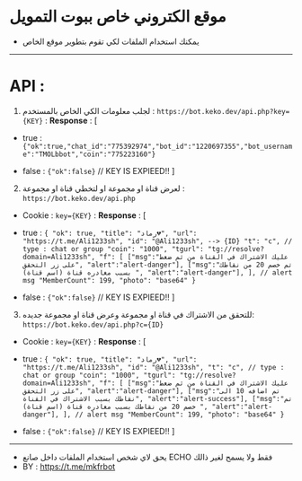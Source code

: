 # موقع الكتروني خاص ببوت التمويل
- يمكنك استخدام الملفات لكي تقوم بتطوير موقع الخاص 

--------------------------------------------

# API : 
1. لجلب معلومات الكي الخاص بالمستخدم : 
`https://bot.keko.dev/api.php?key={KEY}` : **Response** : [
 - true : `{"ok":true,"chat_id":"775392974","bot_id":"1220697355","bot_username":"TMOLbbot","coin":"775223160"}`

- false : `{"ok":false}` // KEY IS EXPIEED!!
 ]

2. لعرض قناة او مجموعة او لتخطي قناة او مجموعة : `https://bot.keko.dev/api.php`

- Cookie : `key={KEY}` : **Response** : [
 - true : `{
  "ok": true,
  "title": "رماد💔",
  "url": "https://t.me/Ali1233sh",
  "id": "@Ali1233sh", --> {ID}
  "t": "c", // type : chat or group
  "coin": "1000",
  "tgurl": "tg://resolve?domain=Ali1233sh",
  "f": [
    ["msg":"عليك الاشتراك في القناة من ثم ضغط على زر التحقق", "alert":"alert-danger"],
    ["msg":"تم خصم 20 من نقاطك بسبب مغادره قناة (اسم قناة) ", "alert":"alert-danger"],
  ], // alert msg
  "MemberCount": 199,
  "photo": "base64"
}`

- false : `{"ok":false}` // KEY IS EXPIEED!!
]

3. للتحقق من الاشتراك في قناة او مجموعة وعرض قناة او مجموعة جديده: `https://bot.keko.dev/api.php?c={ID}`

- Cookie : `key={KEY}` : **Response** : [
 - true : `{
  "ok": true,
  "title": "رماد💔",
  "url": "https://t.me/Ali1233sh",
  "id": "@Ali1233sh",
  "t": "c", // type : chat or group
  "coin": "1000",
  "tgurl": "tg://resolve?domain=Ali1233sh",
  "f": [
    ["msg":"عليك الاشتراك في القناة من ثم ضغط على زر التحقق", "alert":"alert-danger"],
    ["msg":"تم اضافه 10 الى نقاطك بسبب الاشتراك في القناة", "alert":"alert-success"],
    ["msg":"تم خصم 20 من نقاطك بسبب مغادره قناة (اسم قناة) ", "alert":"alert-danger"],
  ], // alert msg
  "MemberCount": 199,
  "photo": "base64"
}`

- false : `{"ok":false}` // KEY IS EXPIEED!!
 ]
--------------------------------------------
- يحق لاي شخص استخدام الملفات داخل صانع ECHO فقط ولا يسمح لغير ذالك 
- BY : https://t.me/mkfrbot
